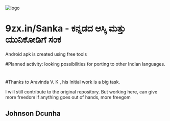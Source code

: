 ![logo](https://user-images.githubusercontent.com/86064372/236158385-9db93a91-5e10-4a81-86ab-bd4d1a79de83.png)
# 9zx.in/Sanka - ಕನ್ನಡದ ಆಸ್ಕಿ ಮತ್ತು ಯುನಿಕೋಡಿಗೆ ಸಂಕ

Android apk is created using free tools

#Planned activity: looking possibilities for porting to other Indian languages.
#
#Thanks to Aravinda V. K , his Initial work is a big task. 

I will still contribute to the original repository. 
But working here, can give more freedom if anything goes out of hands, more freegom

## Johnson Dcunha

